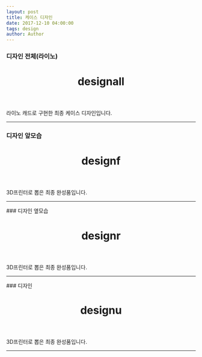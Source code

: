 ```yaml
---
layout: post
title: 케이스 디자인
date: 2017-12-10 04:00:00
tags: design
author: Author
---
```

### 디자인 전체(라이노)
<figure class="ampstart-image-with-heading m0 relative mb4">
<amp-img src="{{ site.baseurl }}assets/images/designall.jpg" width="656" height="400" layout="responsive" alt="" class="mb3"></amp-img>
<figcaption class="absolute right-0 bottom-0 left-0">
<header class="ampstart-image-heading px2 py2 line-height-4"><h1>designall</h1></header>
</figcaption>
</figure>
라이노 캐드로 구현한 최종 케이스 디자인입니다.

<hr/>

### 디자인 앞모습
<figure class="ampstart-image-with-heading m0 relative mb4">
<amp-img src="{{ site.baseurl }}assets/images/designf.jpg" width="656" height="400" layout="responsive" alt="" class="mb3"></amp-img>
<figcaption class="absolute right-0 bottom-0 left-0">
<header class="ampstart-image-heading px2 py2 line-height-4"><h1>designf</h1></header>
</figcaption>
</figure>
3D프린터로 뽑은 최종 완성품입니다.

<hr/>
### 디자인 옆모습
<figure class="ampstart-image-with-heading m0 relative mb4">
<amp-img src="{{ site.baseurl }}assets/images/designr.jpg" width="656" height="400" layout="responsive" alt="" class="mb3"></amp-img>
<figcaption class="absolute right-0 bottom-0 left-0">
<header class="ampstart-image-heading px2 py2 line-height-4"><h1>designr</h1></header>
</figcaption>
</figure>
3D프린터로 뽑은 최종 완성품입니다.

<hr/>
### 디자인 
<figure class="ampstart-image-with-heading m0 relative mb4">
<amp-img src="{{ site.baseurl }}assets/images/designu.jpg" width="656" height="400" layout="responsive" alt="" class="mb3"></amp-img>
<figcaption class="absolute right-0 bottom-0 left-0">
<header class="ampstart-image-heading px2 py2 line-height-4"><h1>designu</h1></header>
</figcaption>
</figure>
3D프린터로 뽑은 최종 완성품입니다.

<hr/>

